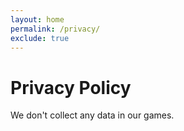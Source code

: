 ```yaml
---
layout: home
permalink: /privacy/
exclude: true
---
```


# Privacy Policy

We don't collect any data in our games.
